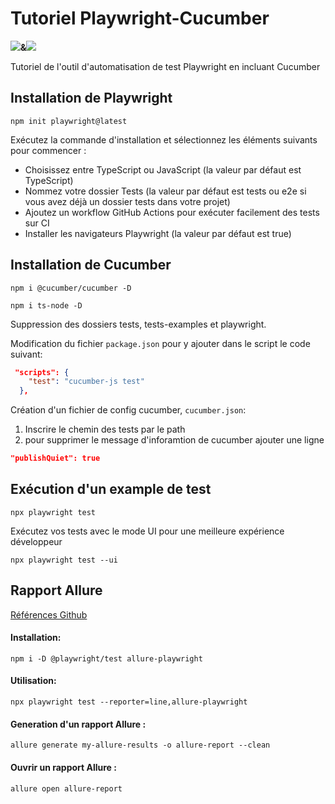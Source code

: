 # Tutoriel Playwright-Cucumber
![](https://playwright.dev/img/playwright-logo.svg)**&**![](https://cucumber.io/cucumber/media/images/logos/icons/cucumber-open-icon.svg)

Tutoriel de l'outil d'automatisation de test Playwright en incluant Cucumber

## Installation de Playwright
```shell
npm init playwright@latest
```
Exécutez la commande d'installation et sélectionnez les éléments suivants pour commencer :

* Choisissez entre TypeScript ou JavaScript (la valeur par défaut est TypeScript)
* Nommez votre dossier Tests (la valeur par défaut est tests ou e2e si vous avez déjà un dossier tests dans votre projet)
* Ajoutez un workflow GitHub Actions pour exécuter facilement des tests sur CI
* Installer les navigateurs Playwright (la valeur par défaut est true)


## Installation de Cucumber

```shell
npm i @cucumber/cucumber -D 
```

```shell
npm i ts-node -D 

```
Suppression des dossiers tests, tests-examples et playwright.

Modification du fichier ```package.json``` pour y ajouter dans le script le code suivant:
````json
 "scripts": {
    "test": "cucumber-js test"
  },
````

Création d'un fichier de config cucumber, ```cucumber.json```:
1. Inscrire le chemin des tests par le path
2. pour supprimer le message d'inforamtion de cucumber ajouter une ligne
````json
"publishQuiet": true
````

## Exécution d'un example de test

````shell
npx playwright test
````
Exécutez vos tests avec le mode UI pour une meilleure expérience développeur 
````shell
npx playwright test --ui
````

## Rapport Allure
[Références Github](https://github.com/allure-framework/allure-js/blob/master/packages/allure-playwright/README.md)
#### Installation:
````shell
npm i -D @playwright/test allure-playwright
````
#### Utilisation:
````shell
npx playwright test --reporter=line,allure-playwright
````
#### Generation d'un rapport Allure :
````shell
allure generate my-allure-results -o allure-report --clean
````

#### Ouvrir un rapport Allure :
````shell
allure open allure-report
````
